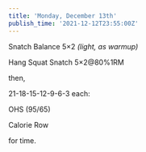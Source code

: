 ```yaml
---
title: 'Monday, December 13th'
publish_time: '2021-12-12T23:55:00Z'
---
```


Snatch Balance 5×2 *(light, as warmup)*

Hang Squat Snatch 5×2\@80%1RM

then,

21-18-15-12-9-6-3 each:

OHS (95/65)

Calorie Row

for time.
